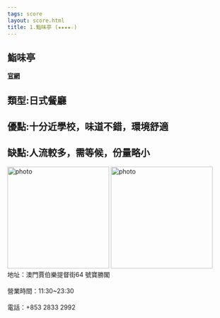```yaml
---
tags: score
layout: score.html
title: 1.鮨味亭 (★★★★☆)
---
```



<h2>鮨味亭</h2>
<a href='https://www.sushimitei.com/contact.html'><b>官網</b></a>
<h2>類型:日式餐廳</h2>
<h2>優點:十分近學校，味道不錯，環境舒適</h2>
<h2>缺點:人流較多，需等候，份量略小</h2>

<img src="https://guangdong-group.com/wp-content/uploads/2019/11/%E9%AE%A8%E5%91%B3%E4%BA%AD.jpg" alt="photo" width="230" height="230">
<img src="https://static8.orstatic.com/userphoto/doorphoto/B/8XC/01RH2J9261FB4D89D97426px.jpg" alt="photo" width="230" height="230">
<br>地址：澳門賈伯樂提督街64 號寶勝閣</br>
<br>營業時間：11:30~23:30 </br>
<br>電話：+853 2833 2992</br>

